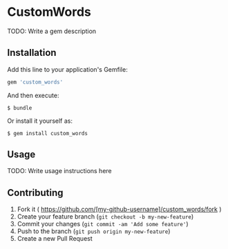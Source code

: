 # CustomWords

TODO: Write a gem description

## Installation

Add this line to your application's Gemfile:

```ruby
gem 'custom_words'
```

And then execute:

    $ bundle

Or install it yourself as:

    $ gem install custom_words

## Usage

TODO: Write usage instructions here

## Contributing

1. Fork it ( https://github.com/[my-github-username]/custom_words/fork )
2. Create your feature branch (`git checkout -b my-new-feature`)
3. Commit your changes (`git commit -am 'Add some feature'`)
4. Push to the branch (`git push origin my-new-feature`)
5. Create a new Pull Request
